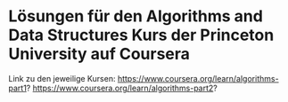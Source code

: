# Lösungen für den Algorithms and Data Structures Kurs der Princeton University auf Coursera
Link zu den jeweilige Kursen: 
https://www.coursera.org/learn/algorithms-part1?
https://www.coursera.org/learn/algorithms-part2?
